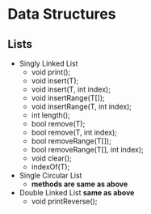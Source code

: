 # Data Structures
 
## Lists
* Singly Linked List
  - void print();
  - void insert(T);
  - void insert(T, int index);
  - void insertRange(T[]);
  - void insertRange(T, int index);
  - int length();
  - bool remove(T);
  - bool remove(T, int index);
  - bool removeRange(T[]);
  - bool removeRange(T[], int index);
  - void clear();
  - indexOf(T);
* Single Circular List
  - **methods are same as above**
* Double Linked List
  **same as above**
  - void printReverse();
